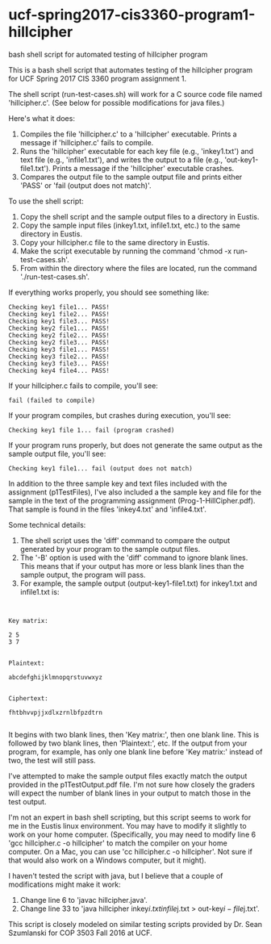 # ucf-spring2017-cis3360-program1-hillcipher
bash shell script for automated testing of hillcipher program

This is a bash shell script that automates testing of the hillcipher program for UCF Spring 2017 CIS 3360 program assignment 1.

The shell script (run-test-cases.sh) will work for a C source code file named 'hillcipher.c'. (See below for possible modifications for java files.)

Here's what it does:

1. Compiles the file 'hillcipher.c' to a 'hillcipher' executable. Prints a message if 'hillcipher.c' fails to compile.
2. Runs the 'hillcipher' executable for each key file (e.g., 'inkey1.txt') and text file (e.g., 'infile1.txt'), and writes the output to a file (e.g., 'out-key1-file1.txt'). Prints a message if the 'hillcipher' executable crashes.
3. Compares the output file to the sample output file and prints either 'PASS' or 'fail (output does not match)'.


To use the shell script:

1. Copy the shell script and the sample output files to a directory in Eustis.
2. Copy the sample input files (inkey1.txt, infile1.txt, etc.) to the same directory in Eustis.
3. Copy your hillcipher.c file to the same directory in Eustis.
4. Make the script executable by running the command 'chmod -x run-test-cases.sh'.
5. From within the directory where the files are located, run the command './run-test-cases.sh'.

If everything works properly, you should see something like:

```
Checking key1 file1... PASS!
Checking key1 file2... PASS!
Checking key1 file3... PASS!
Checking key2 file1... PASS!
Checking key2 file2... PASS!
Checking key2 file3... PASS!
Checking key3 file1... PASS!
Checking key3 file2... PASS!
Checking key3 file3... PASS!
Checking key4 file4... PASS!
```


If your hillcipher.c fails to compile, you'll see:

```
fail (failed to compile)
```


If your program compiles, but crashes during execution, you'll see:

```
Checking key1 file 1... fail (program crashed)
```


If your program runs properly, but does not generate the same output as the sample output file, you'll see:

```
Checking key1 file1... fail (output does not match)
```

In addition to the three sample key and text files included with the assignment (p1TestFiles), I've also included a the sample key and file for the sample in the text of the programming assignment (Prog-1-HillCipher.pdf). That sample is found in the files 'inkey4.txt' and 'infile4.txt'.

Some technical details:

1. The shell script uses the 'diff' command to compare the output generated by your program to the sample output files.
2. The '-B' option is used with the 'diff' command to ignore blank lines. This means that if your output has more or less blank lines than the sample output, the program will pass.
3. For example, the sample output (output-key1-file1.txt) for inkey1.txt and infile1.txt is:

```


Key matrix:

2 5
3 7


Plaintext:

abcdefghijklmnopqrstuvwxyz


Ciphertext:

fhtbhvvpjjxdlxzrnlbfpzdtrn


```

It begins with two blank lines, then 'Key matrix:', then one blank line. This is followed by two blank lines, then 'Plaintext:', etc. If the output from your program, for example, has only one blank line before 'Key matrix:' instead of two, the test will still pass.

I've attempted to make the sample output files exactly match the output provided in the p1TestOutput.pdf file. I'm not sure how closely the graders will expect the number of blank lines in your output to match those in the test output.

I'm not an expert in bash shell scripting, but this script seems to work for me in the Eustis linux environment. You may have to modify it slightly to work on your home computer. (Specifically, you may need to modify line 6 'gcc hillcipher.c -o hillcipher' to match the compiler on your home computer. On a Mac, you can use 'cc hillcipher.c -o hillcipher'. Not sure if that would also work on a Windows computer, but it might).

I haven't tested the script with java, but I believe that a couple of modifications might make it work:

1. Change line 6 to 'javac hillcipher.java'.
2. Change line 33 to 'java hillcipher inkey$i.txt infile$j.txt > out-key$i-file$j.txt'.


This script is closely modeled on similar testing scripts provided by Dr. Sean Szumlanski for COP 3503 Fall 2016 at UCF.

